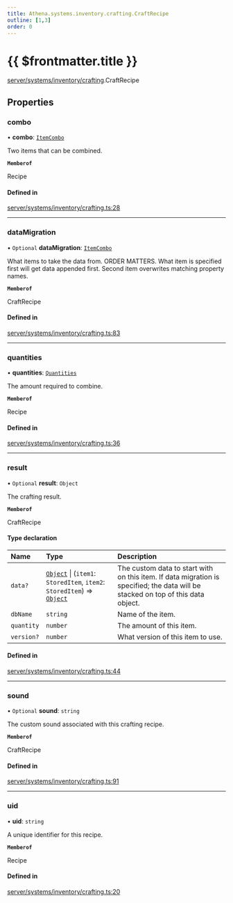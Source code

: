 ```yaml
---
title: Athena.systems.inventory.crafting.CraftRecipe
outline: [1,3]
order: 0
---
```


# {{ $frontmatter.title }}


[server/systems/inventory/crafting](../modules/server_systems_inventory_crafting.md).CraftRecipe

## Properties

### combo

• **combo**: [`ItemCombo`](../modules/server_systems_inventory_crafting.md#ItemCombo)

Two items that can be combined.

**`Memberof`**

Recipe

#### Defined in

[server/systems/inventory/crafting.ts:28](https://github.com/Stuyk/altv-athena/blob/217ba5f/src/core/server/systems/inventory/crafting.ts#L28)

___

### dataMigration

• `Optional` **dataMigration**: [`ItemCombo`](../modules/server_systems_inventory_crafting.md#ItemCombo)

What items to take the data from.
ORDER MATTERS. What item is specified first will get data appended first.
Second item overwrites matching property names.

**`Memberof`**

CraftRecipe

#### Defined in

[server/systems/inventory/crafting.ts:83](https://github.com/Stuyk/altv-athena/blob/217ba5f/src/core/server/systems/inventory/crafting.ts#L83)

___

### quantities

• **quantities**: [`Quantities`](../modules/server_systems_inventory_crafting.md#Quantities)

The amount required to combine.

**`Memberof`**

Recipe

#### Defined in

[server/systems/inventory/crafting.ts:36](https://github.com/Stuyk/altv-athena/blob/217ba5f/src/core/server/systems/inventory/crafting.ts#L36)

___

### result

• `Optional` **result**: `Object`

The crafting result.

**`Memberof`**

CraftRecipe

#### Type declaration

| Name | Type | Description |
| :------ | :------ | :------ |
| `data?` | [`Object`](../modules/server_systems_inventory_crafting_Internal.md#Object) \| (`item1`: `StoredItem`, `item2`: `StoredItem`) => [`Object`](../modules/server_systems_inventory_crafting_Internal.md#Object) | The custom data to start with on this item. If data migration is specified; the data will be stacked on top of this data object. |
| `dbName` | `string` | Name of the item. |
| `quantity` | `number` | The amount of this item. |
| `version?` | `number` | What version of this item to use. |

#### Defined in

[server/systems/inventory/crafting.ts:44](https://github.com/Stuyk/altv-athena/blob/217ba5f/src/core/server/systems/inventory/crafting.ts#L44)

___

### sound

• `Optional` **sound**: `string`

The custom sound associated with this crafting recipe.

**`Memberof`**

CraftRecipe

#### Defined in

[server/systems/inventory/crafting.ts:91](https://github.com/Stuyk/altv-athena/blob/217ba5f/src/core/server/systems/inventory/crafting.ts#L91)

___

### uid

• **uid**: `string`

A unique identifier for this recipe.

**`Memberof`**

Recipe

#### Defined in

[server/systems/inventory/crafting.ts:20](https://github.com/Stuyk/altv-athena/blob/217ba5f/src/core/server/systems/inventory/crafting.ts#L20)
